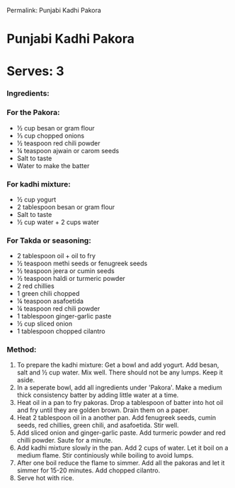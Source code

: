 Permalink: Punjabi Kadhi Pakora

# Punjabi Kadhi Pakora
# Serves: 3

### Ingredients:
### For the Pakora:
* ½ cup besan or gram flour
* ⅓ cup chopped onions
* ½ teaspoon red chili powder
* ¼ teaspoon ajwain or carom seeds
* Salt to taste
* Water to make the batter

### For kadhi mixture:
* ½ cup yogurt
* 2 tablespoon besan or gram flour
* Salt to taste
* ½ cup water + 2 cups water

### For Takda or seasoning:
* 2 tablespoon oil + oil to fry
* ½ teaspoon methi seeds or fenugreek seeds
* ½ teaspoon jeera or cumin seeds
* ½ teaspoon haldi or turmeric powder
* 2 red chillies
* 1 green chili chopped
* ¼ teaspoon asafoetida 
* ¼ teaspoon red chili powder
* 1 tablespoon ginger-garlic paste
* ½ cup sliced onion
* 1 tablespoon chopped cilantro

### Method:
1. To prepare the kadhi mixture: Get a bowl and add yogurt. Add besan, salt and ½ cup water. Mix well. There should not be any lumps. Keep it aside.
2. In a seperate bowl, add all ingredients under 'Pakora'. Make a medium thick consistency batter by adding little water at a time. 
3. Heat oil in a pan to fry pakoras. Drop a tablespoon of batter into hot oil and fry until they are golden brown. Drain them on a paper. 
4. Heat 2 tablespoon oil in a another pan. Add fenugreek seeds, cumin seeds, red chillies, green chili, and asafoetida. Stir well. 
5. Add sliced onion and ginger-garlic paste. Add turmeric powder and red chilli powder. Saute for a minute. 
6. Add kadhi mixture slowly in the pan. Add 2 cups of water. Let it boil on a medium flame. Stir continiously while boiling to avoid lumps. 
7. After one boil reduce the flame to simmer. Add all the pakoras and let it simmer for 15-20 minutes. Add chopped cilantro. 
8. Serve hot with rice. 

